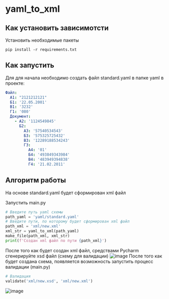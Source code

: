 # yaml_to_xml

## Как установить зависимотсти

Установить необходимые пакеты
```shell
pip install -r requirements.txt
```

## Как запустить

Для для начала необходимо создать файл standard.yaml в папке yaml в проекте:
```yaml
Файл:
  А1: "2121212121"
  Б1: '22.05.2001'
  B1: '3232'
  Г1: '080'
  Документ:
    - A2: '1124549845'
      Б2:
        A3: '57540534543'
        Б3: '575325725432'
        В3: '12289188534243'
        Г3:
          А4: '01'
          Б4: '493849343984'
          В4: '483949394838'
          Г4: '21.02.2011'
```

## Алгоритм работы
На основе standard.yaml будет сформирован xml файл

Запустить main.py
```python
# Введите путь yaml схемы
path_yaml = 'yaml/standard.yaml'
# Введите пути, по которому будет сформирован xml файл
path_xml = 'xml/new.xml'
xml_str = yaml_to_xml(path_yaml)
make_file(path_xml, xml_str)
print(f'Создан xml файл по пути {path_xml}')
```

После того как будет создан xml файл, средствами Pycharm сгенерируйте xsd файл (схему для валидации)
![image](https://user-images.githubusercontent.com/38376206/109461768-b4ea1700-7a73-11eb-9e2c-8da9e87477d5.png)
После того как будет создана схема, появляется возможность запустить процесс валидации (main.py)
```python
# Валидация
validate('xml/new.xsd', 'xml/new.xml')
```
![image](https://user-images.githubusercontent.com/38376206/109462200-2fb33200-7a74-11eb-8971-cf8adb42f0e4.png)
